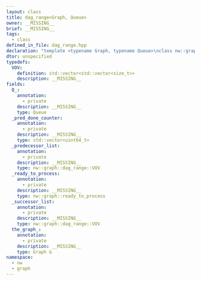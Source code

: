 ```yaml
---
layout: class
title: dag_range<Graph, Queue>
owner: __MISSING__
brief: __MISSING__
tags:
  - class
defined_in_file: dag_range.hpp
declaration: "template <typename Graph, typename Queue>\nclass nw::graph::dag_range;"
dtor: unspecified
typedefs:
  VOV:
    definition: std::vector<std::vector<size_t>>
    description: __MISSING__
fields:
  Q_:
    annotation:
      - private
    description: __MISSING__
    type: Queue
  _pred_done_counter:
    annotation:
      - private
    description: __MISSING__
    type: std::vector<uint64_t>
  _predecessor_list:
    annotation:
      - private
    description: __MISSING__
    type: nw::graph::dag_range::VOV
  _ready_to_process:
    annotation:
      - private
    description: __MISSING__
    type: nw::graph::ready_to_process
  _successor_list:
    annotation:
      - private
    description: __MISSING__
    type: nw::graph::dag_range::VOV
  the_graph_:
    annotation:
      - private
    description: __MISSING__
    type: Graph &
namespace:
  - nw
  - graph
---
```


```{index}  dag_range<Graph, Queue>
```

